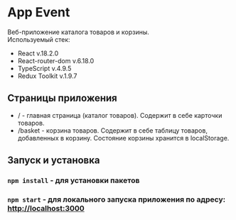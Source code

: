 # App Event

Веб-приложение каталога товаров и корзины.\
Используемый стек: 
- React v.18.2.0
- React-router-dom v.6.18.0
- TypeScript v.4.9.5
- Redux Toolkit v.1.9.7

## Страницы приложения

- / - главная страница (каталог товаров). Содержит в себе карточки товаров.
- /basket - корзина товаров. Содержит в себе таблицу товаров, добавленных в корзину. Состояние корзины хранится в localStorage.

## Запуск и установка

### `npm install` - для установки пакетов

### `npm start` - для локального запуска приложения по адресу: [http://localhost:3000](http://localhost:3000)